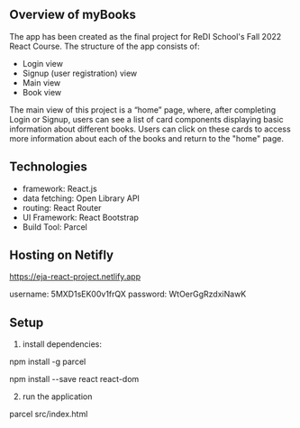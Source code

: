 ## Overview of myBooks

The app has been created as the final project for ReDI School's Fall 2022 React Course. The structure of the app consists of:

- Login view
- Signup (user registration) view
- Main view
- Book view
 
The main view of this project is a “home” page, where, after completing Login or Signup, users can see a list of card components displaying basic information about different books. Users can click on these cards to access more information about each of the books and return to the "home" page. 


## Technologies

- framework: React.js
- data fetching: Open Library API
- routing: React Router
- UI Framework: React Bootstrap
- Build Tool: Parcel


## Hosting on Netifly
https://eja-react-project.netlify.app

username: 5MXD1sEK00v1frQX
password: WtOerGgRzdxiNawK


## Setup

1) install dependencies:

npm install -g parcel

npm install --save react react-dom


2) run the application

parcel src/index.html
